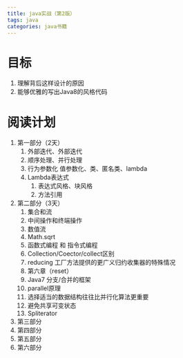 ```yaml
---
title: java实战（第2版）
tags: java
categories: java书籍
---
```


# 目标

1. 理解背后这样设计的原因
2. 能够优雅的写出Java8的风格代码

# 阅读计划

1. 第一部分（2天）
   1. 外部迭代、外部迭代
   2. 顺序处理、并行处理
   3. 行为参数化 值参数化、类、匿名类、lambda
   4. Lambda表达式
      1. 表达式风格、块风格
      2. 方法引用
2. 第二部分（3天）
   1. 集合和流
   2. 中间操作和终端操作
   3. 数值流
   4. Math.sqrt
   5. 函数式编程 和 指令式编程
   6. Collection/Coector/collect区别
   7. reducing 工厂方法提供的更广义归约收集器的特殊情况
   8. 第六章（reset）
   9. Java7 分支/合并的框架
   10. parallel原理
   11. 选择适当的数据结构往往比并行化算法更重要
   12. 避免共享可变状态
   13. Spliterator
3. 第三部分
4. 第四部分
5. 第五部分
6. 第六部分